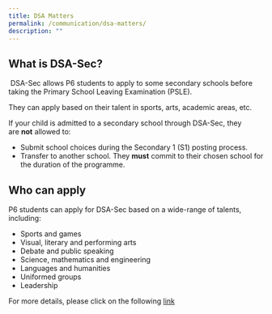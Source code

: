 ```yaml
---
title: DSA Matters
permalink: /communication/dsa-matters/
description: ""
---
```

What is DSA-Sec?
----------------

 DSA-Sec allows P6 students to apply to some secondary schools before taking the Primary School Leaving Examination (PSLE).

They can apply based on their talent in sports, arts, academic areas, etc.

If your child is admitted to a secondary school through DSA-Sec, they are **not** allowed to:

*   Submit school choices during the Secondary 1 (S1) posting process.
*   Transfer to another school. They **must** commit to their chosen school for the duration of the programme.

Who can apply
-------------

P6 students can apply for DSA-Sec based on a wide-range of talents, including:

*   Sports and games
*   Visual, literary and performing arts
*   Debate and public speaking
*   Science, mathematics and engineering
*   Languages and humanities
*   Uniformed groups
*   Leadership

For more details, please click on the following [link](https://www.moe.gov.sg/secondary/dsa)